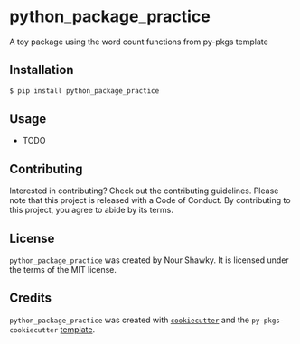 # python_package_practice

A toy package using the word count functions from py-pkgs template

## Installation

```bash
$ pip install python_package_practice
```

## Usage

- TODO

## Contributing

Interested in contributing? Check out the contributing guidelines. Please note that this project is released with a Code of Conduct. By contributing to this project, you agree to abide by its terms.

## License

`python_package_practice` was created by Nour Shawky. It is licensed under the terms of the MIT license.

## Credits

`python_package_practice` was created with [`cookiecutter`](https://cookiecutter.readthedocs.io/en/latest/) and the `py-pkgs-cookiecutter` [template](https://github.com/py-pkgs/py-pkgs-cookiecutter).
